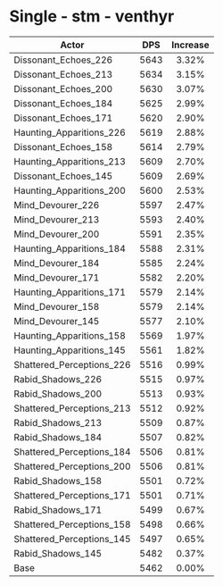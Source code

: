# Single - stm - venthyr
| Actor | DPS | Increase |
|---|:---:|:---:|
|Dissonant_Echoes_226|5643|3.32%|
|Dissonant_Echoes_213|5634|3.15%|
|Dissonant_Echoes_200|5630|3.07%|
|Dissonant_Echoes_184|5625|2.99%|
|Dissonant_Echoes_171|5620|2.90%|
|Haunting_Apparitions_226|5619|2.88%|
|Dissonant_Echoes_158|5614|2.79%|
|Haunting_Apparitions_213|5609|2.70%|
|Dissonant_Echoes_145|5609|2.69%|
|Haunting_Apparitions_200|5600|2.53%|
|Mind_Devourer_226|5597|2.47%|
|Mind_Devourer_213|5593|2.40%|
|Mind_Devourer_200|5591|2.35%|
|Haunting_Apparitions_184|5588|2.31%|
|Mind_Devourer_184|5585|2.24%|
|Mind_Devourer_171|5582|2.20%|
|Haunting_Apparitions_171|5579|2.14%|
|Mind_Devourer_158|5579|2.14%|
|Mind_Devourer_145|5577|2.10%|
|Haunting_Apparitions_158|5569|1.97%|
|Haunting_Apparitions_145|5561|1.82%|
|Shattered_Perceptions_226|5516|0.99%|
|Rabid_Shadows_226|5515|0.97%|
|Rabid_Shadows_200|5513|0.93%|
|Shattered_Perceptions_213|5512|0.92%|
|Rabid_Shadows_213|5509|0.87%|
|Rabid_Shadows_184|5507|0.82%|
|Shattered_Perceptions_184|5506|0.81%|
|Shattered_Perceptions_200|5506|0.81%|
|Rabid_Shadows_158|5501|0.72%|
|Shattered_Perceptions_171|5501|0.71%|
|Rabid_Shadows_171|5499|0.67%|
|Shattered_Perceptions_158|5498|0.66%|
|Shattered_Perceptions_145|5497|0.65%|
|Rabid_Shadows_145|5482|0.37%|
|Base|5462|0.00%|
